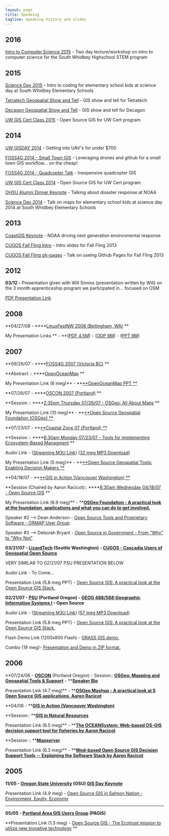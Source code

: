 ```yaml
---
layout: page
title: Speaking
tagline: Speaking history and slides
---
```



2016
---
[Intro to Computer Science 2015](http://aaronr.github.io/cs_intro_2016/) - Two day lecture/workshop on intro to computer science for the South Whidbey Highschool STEM program

2015
---
[Science Day 2015](http://aaronr.github.io/scienceday2015/) - Intro to coding for elementary school kids at science day at South Whidbey Elementary Schools

[Tetratech Geospatial Show and Tell](http://aaronr.github.io/tetratech_2015/) - GIS show and tell for Tetratech

[Decagon Geospatial Show and Tell](http://aaronr.github.io/decagon_2015/) - GIS show and tell for Decagon

[UW GIS Cert Class 2015](http://aaronr.github.io/uw-cert-15/) - Open Source GIS for UW Cert program

2014
---
[UW GISDAY 2014](http://aaronr.github.io/uw-gisday-2014/) - Getting into UAV's for under $700

[FOSS4G 2014 - Small Town GIS](http://aaronr.github.io/foss4g-2014/smalltown/) - Leveraging drones and github for a small town GIS workflow... on the cheap!

[FOSS4G 2014 - Quadcopter Talk](http://aaronr.github.io/foss4g-2014/quadcopter/) - Inexpensive quadcopter GIS

[UW GIS Cert Class 2014](http://aaronr.github.io/uw-cert-14/) - Open Source GIS for UW Cert program

[OHSU Alumni Dinner Keynote](http://aaronr.github.io/ohsu-alumnidinner-2014/) - Talking about disaster response at NOAA

[Science Day 2014](http://aaronr.github.io/scienceday2014/) - Talk on maps for elementary school kids at science day 2014 at South Whidbey Elementary Schools

2013
---
[CoastGIS Keynote](http://aaronr.github.io/coastgis2013/) - NOAA driving next generation environmental response

[CUGOS Fall Fling Intro](http://aaronr.github.io/fallfling2013/intro/) - Intro slides for Fall Fling 2013

[CUGOS Fall Fling gh-pages](http://aaronr.github.io/fallfling2013/gh-pages/) - Talk on useing Github Pages for Fall Fling 2013

2012
---
**03/12 -** Presentation given with Will Simms (presentation written by Will) on the 3 month apprenticeship program we participated in... focused on OSM

[PDF Presentation Link](/public/presentations/gis_apprentice_2012/GISApprenticeship_final.pdf)

2008
---
**04/27/08 - ****[LinuxFestNW 2008 (Bellingham, WA)](http://www.linuxfestnorthwest.org/)
**

My Presentation Links ** - **([PDF 4.5M](../../presentations/Presentations/linuxfestnw2008/racicot_linuxfest042708.pdf)) - ([ODP 8M](../../presentations/Presentations/linuxfestnw2008/racicot_linuxfest042708.odp)) - ([PPT 8M](../../presentations/Presentations/linuxfestnw2008/racicot_linuxfest042708.ppt))

2007
---
**09/26/07 - ****[FOSS4G 2007 (Victoria BC)](http://www.foss4g2007.org/)
**

**Abstract :: ****[OpenOceanMap](http://www.foss4g2007.org/presentations/view.php?abstract_id=210)
**

My Presentation Link (6 meg)** - **[**OpenOceanMap PPT
**](http://media.reprojected.com/presentations/Presentations/FOSS4G_2007/racicot_foss4g07_0926.ppt)

**07/26/07 - ****[OSCON 2007 (Portland)](http://conferences.oreillynet.com/os2007/)
**

**Session :: ****[2:35pm Thursday 07/26/07 - OSGeo: All About Maps](http://conferences.oreillynet.com/cs/os2007/view/e_sess/14678)
**

My Presentation Link (10 meg)** - **[**Open Source Geospatial Foundation (OSGeo)
**](http://media.reprojected.com/presentations/Presentations/OSCON_2007/racicot_osgeo_oscon07.ppt)

**07/23/07 - **[**Coastal Zone 07 (Portland)
**](http://www.csc.noaa.gov/cz/)

**Session :: ****[8:30am Monday 07/23/07 -  Tools for implementing Ecosystem-Based Managment](http://www.csc.noaa.gov/cz/techprogram.html)
**

Audio Link - ([Streaming M3U Link](http://media.reprojected.com/presentations/Presentations/CZ07/cz_07.m3u)) ([32 meg MP3 Download](http://media.reprojected.com/presentations/Presentations/CZ07/cz_07.mp3))

My Presentation Link (5 meg)** - **[**Open Source Geospatial Tools: Enabling Decision Makers
**](http://media.reprojected.com/presentations/Presentations/CZ07/racicot_cz07.ppt)

**04/18/07 - **[**GIS in Action (Vancouver Washington)
**](http://www.orurisa.org/events/gisinact/2007event/index.html)

**Session (Chaired by Aaron Racicot):: ****[8:30am Wednesday 04/18/07 - Open Source GIS](http://www.orurisa.org/events/gisinact/2007event/GIA_Program.pdf)
**

My Presentation Link (6.9 meg)** - **[**OSGeo Foundation - A practical look at the foundation, applications and what you can do to get involved.**](http://media.reprojected.com/presentations/Presentations/GIS_in_Action_2007/racicot_osgeo_small.ppt)

Speaker #2 --> Dean Anderson - [Open Source Tools and Proprietary Software - ORMAP User Group](http://media.reprojected.com/presentations/Presentations/GIS_in_Action_2007/dean_gisia_07.ppt)

Speaker #3 --> Deborah Bryant - [Open Source in Government - From "Why" to "Why Not"](http://media.reprojected.com/presentations/Presentations/GIS_in_Action_2007/deb_gisia_07.ppt)

**03/21/07 - [LizardTech](http://www.lizardtech.com/) (Seattle Washington) - [CUGOS - Cascadia Users of Geospatial Open Source](http://groups.google.com/group/cugos)**

VERY SIMILAR TO 02/21/07 PSU PRESENTATION BELOW

Audio Link - To Come...

Presentation Link (5.8 meg PPT) - [ Open Source GIS: A practical look at the Open Source GIS Stack.](http://media.reprojected.com/presentations/Presentations/CUGOS_07/CUGOS_032107_small.ppt)

**02/21/07 - [PSU](http://www.pdx.edu/) (Portland Oregon) - [GEOG 488/588:Geographic Information Systems I](http://web.pdx.edu/~mmertens/webpages/syllabus.htm) - Open Source**

Audio Link - ([Streaming M3U Link](http://media.reprojected.com/presentations/Presentations/psu_0207/psu_0207.m3u)) ([57 meg MP3 Download](http://media.reprojected.com/presentations/Presentations/psu_0207/psu_0207.mp3))

Presentation Link (5.8 meg PPT) - [ Open Source GIS: A practical look at the Open Source GIS Stack.](http://media.reprojected.com/presentations/Presentations/psu_0207/psu_mike_022107_small.ppt)

Flash Demo Link (1200x800 Flash)  - [GRASS GIS demo.](http://media.reprojected.com/presentations/Presentations/psu_0207/grass63_mthood.html)

Combo (19 meg)- [Presentation and Demo in ZIP format.](http://media.reprojected.com/presentations/Presentations/psu_0207/psu_0207.zip)

2006
---
**07/24/06 - **[**OSCON**](http://conferences.oreillynet.com/os2006/)** (Portland Oregon) - Session:: **[**OSGeo: Mapping and Geospatial Tools & Support**](http://conferences.oreillynet.com/cs/os2006/view/e_sess/9557)** - **[**Speaker Bio**](http://conferences.oreillynet.com/cs/os2006/view/e_spkr/2930)

Presentation Link (4.7 meg)** - **[**OSGeo Mashup - A practical look at 5 Open Source GIS applications, Aaron Racicot**](http://media.reprojected.com/presentations/Presentations/OSCON_2006/oscon2006_osgeo_racicot.ppt)

**04/06 - **[**GIS in Action (Vancouver Washington)**](http://www.orurisa.org/events/gisinact/2006event/)

**Session:: **[**GIS in Natural Resources**](http://www.orurisa.org/events/gisinact/2006event/presentations.html)

Presentation Link (6.5 meg)** - **[**The OCEANSystem: Web-based OS-GIS decision support tool for fisheries by Aaron Racicot**](http://media.reprojected.com/presentations/Presentations/GIS_in_Action_2006/gis_in_action06_NR_041806.ppt)

**Session :: **[**Mapserver**](http://www.orurisa.org/events/gisinact/2006event/presentations.html)

Presentation Link (6.3 meg)** - **[**Wed-based Open Source GIS Decision Support Tools -- Explaining the Software Stack by Aaron Racicot**](http://media.reprojected.com/presentations/Presentations/GIS_in_Action_2006/gis_in_action06_MS_041906_final.ppt)

2005
---
**11/05 - [Oregon State University](http://oregonstate.edu/) (OSU) [GIS Day Keynote](http://www.geo.oregonstate.edu/gisday/)**

Presentation Link (4.9 meg) - [Open Source GIS in Salmon Nation - Environment, Equity, Economy](http://media.reprojected.com/presentations/Presentations/GISDay05/gisday_keynote_aaronr_111805.ppt)
****

****05/05 - [Portland Area GIS Users Group](http://www.orurisa.org/sigda/sigpda.htm) (PAGIS)****

**Presentation Link (1.3 meg) -  [Open Source GIS - The Ecotrust mission to utilize new inovative technology](http://media.reprojected.com/presentations/Presentations/PAGIS05/pagis_05_27_05.ppt) **

